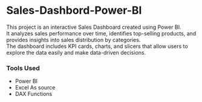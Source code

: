 # Sales-Dashbord-Power-BI
This project is an interactive Sales Dashboard created using Power BI.  
It analyzes sales performance over time, identifies top-selling products, and provides insights into sales distribution by categories.  
The dashboard includes KPI cards, charts, and slicers that allow users to explore the data easily and make data-driven decisions.

### Tools Used
- Power BI  
- Excel As source
- DAX Functions
